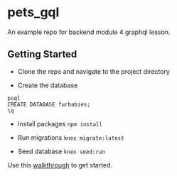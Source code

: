 # pets_gql

An example repo for backend module 4 graphql lesson.

## Getting Started

* Clone the repo and navigate to the project directory

* Create the database

```
psql
CREATE DATABASE furbabies;
\q
```

* Install packages `npm install`

* Run migrations `knex migrate:latest`

* Seed database `knex seed:run`

Use this [walkthrough](https://backend.turing.io/module4/lessons/pets_gql_walkthrough) to get started.
